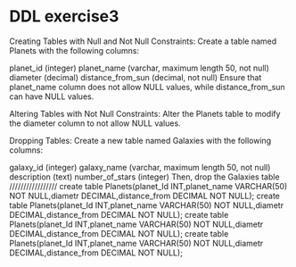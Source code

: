 # DDL exercise3
Creating Tables with Null and Not Null Constraints:
Create a table named Planets with the following columns:

planet_id (integer)
planet_name (varchar, maximum length 50, not null)
diameter (decimal)
distance_from_sun (decimal, not null)
Ensure that planet_name column does not allow NULL values, while distance_from_sun can have NULL values.

Altering Tables with Not Null Constraints:
Alter the Planets table to modify the diameter column to not allow NULL values.

Dropping Tables:
Create a new table named Galaxies with the following columns:

galaxy_id (integer)
galaxy_name (varchar, maximum length 50, not null)
description (text)
number_of_stars (integer)
Then, drop the Galaxies table
/////////////////
create table Planets(planet_Id INT,planet_name VARCHAR(50) NOT NULL,diametr DECIMAL,distance_from DECIMAL NOT NULL);
create table Planets(planet_Id INT,planet_name VARCHAR(50) NOT NULL,diametr DECIMAL,distance_from DECIMAL NOT NULL);
create table Planets(planet_Id INT,planet_name VARCHAR(50) NOT NULL,diametr DECIMAL,distance_from DECIMAL NOT NULL);
create table Planets(planet_Id INT,planet_name VARCHAR(50) NOT NULL,diametr DECIMAL,distance_from DECIMAL NOT NULL);
